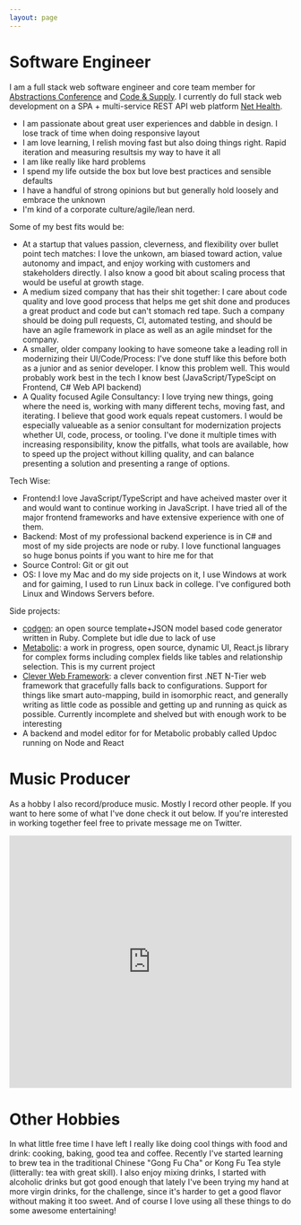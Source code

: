 ```yaml
---
layout: page
---
```


# Software Engineer
I am a full stack web software engineer and core team member for [Abstractions Conference](http://abstractions.io) and [Code & Supply](http://codeandsupply.co). I currently do full stack web development on a SPA + multi-service REST API web platform [Net Health](http://nethealth.com). 

- I am passionate about great user experiences and dabble in design. I lose track of time when doing responsive layout 
- I am love learning, I relish moving fast but also doing things right. Rapid iteration and measuring resultsis my way to have it all
- I am like really like hard problems
- I spend my life outside the box but love best practices and sensible defaults
- I have a handful of strong opinions but but generally hold loosely and embrace the unknown
- I'm kind of a corporate culture/agile/lean nerd. 


Some of my best fits would be:
- At a startup that values passion, cleverness, and flexibility over bullet point tech matches: I love the unkown, am biased toward action, value autonomy and impact, and enjoy working with customers and stakeholders directly. I also know a good bit about scaling process that would be useful at growth stage.
- A medium sized company that has their shit together: I care about code quality and love good process that helps me get shit done and produces a great product and code but can't stomach red tape. Such a company should be doing pull requests, CI, automated testing, and should be have an agile framework in place as well as an agile mindset for the company.
- A smaller, older company looking to have someone take a leading roll in modernizing their UI/Code/Process: I've done stuff like this before both as a junior and as senior developer. I know this problem well. This would probably work best in the tech I know best (JavaScript/TypeScipt on Frontend, C# Web API backend)
- A Quality focused Agile Consultancy: I love trying new things, going where the need is, working with many different techs, moving fast, and iterating. I believe that good work equals repeat customers. I would be especially valueable as a senior consultant for modernization projects whether UI, code, process, or tooling. I've done it multiple times with increasing responsibility, know the pitfalls, what tools are available, how to speed up the project without killing quality, and can balance presenting a solution and presenting a range of options. 

Tech Wise: 
- Frontend:I love JavaScript/TypeScript and have acheived master over it and would want to continue working in JavaScript. I have tried all of the major frontend frameworks and have extensive experience with one of them.
- Backend: Most of my professional backend experience is in C# and most of my side projects are node or ruby. I love functional languages so huge bonus points if you want to hire me for that
- Source Control: Git or git out
- OS: I love my Mac and do my side projects on it, I use Windows at work and for gaiming, I used to run Linux back in college. I've configured both Linux and Windows Servers before. 

Side projects: 

- [codgen](https://github.com/beattyml1/codgen): an open source template+JSON model based code generator written in Ruby. Complete but idle due to lack of use
- [Metabolic](https://github.com/beattyml1/MetaPotatoes): a work in progress, open source, dynamic UI, React.js library for complex forms including complex fields like tables and relationship selection. This is my current project
- [Clever Web Framework](https://github.com/beattyml1/Clever): a clever convention first .NET N-Tier web framework that gracefully falls back to configurations. Support for things like smart auto-mapping, build in isomorphic react, and generally writing as little code as possible and getting up and running as quick as possible. Currently incomplete and shelved but with enough work to be interesting
- A backend and model editor for for Metabolic probably called Updoc running on Node and React

# Music Producer
As a hobby I also record/produce music. Mostly I record other people. If you want to here some of what I've done check it out below. If you're interested in working together feel free to private message me on Twitter.

<iframe width="100%" height="450" scrolling="no" frameborder="no" src="https://w.soundcloud.com/player/?url=https%3A//api.soundcloud.com/playlists/4790749&amp;auto_play=false&amp;hide_related=false&amp;show_comments=true&amp;show_user=true&amp;show_reposts=false&amp;visual=true"></iframe>

# Other Hobbies
In what little free time I have left I really like doing cool things with food and drink: cooking, baking, good tea and coffee. Recently I've started learning to brew tea in the traditional Chinese "Gong Fu Cha" or Kong Fu Tea style (litterally: tea with great skill). I also enjoy mixing drinks, I started with alcoholic drinks but got good enough that lately I've been trying my hand at more virgin drinks, for the challenge, since it's harder to get a good flavor without making it too sweet. And of course I love using all these things to do some awesome entertaining!
 
